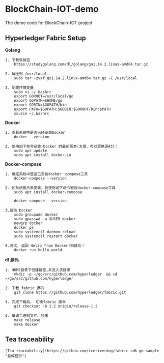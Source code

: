 # BlockChain-IOT-demo
The demo code for BlockChain-IOT project
## Hyperledger Fabric Setup
**Golang**

	1. 下载安装包
		https://studygolang.com/dl/golang/go1.14.2.linux-amd64.tar.gz

	2. 解压到 /usr/local
		sudo tar -zvxf go1.14.2.linux-amd64.tar.gz -C /usr/local

	3. 配置环境变量
		sudo vi ~/.bashrc
		export GOROOT=/usr/local/go
		export GOPATH=$HOME/go
		export GOBIN=$GOPATH/bin
		export PATH=$GOPATH:$GOBIN:$GOROOT/bin:$PATH
		source ~/.bashrc

**Docker**

	1. 查看系统中是否已经安装Docker
		docker --version

	2. 使用如下命令安装 Docker 的最新版本(太慢，可以更换源#3)：
		sudo apt update
		sudo apt install docker.io

**Docker-compose**

	1. 确定系统中是否已安装docker－compose工具
		docker-compose --version

	2. 如系统提示未安装，则使用如下命令安装docker-compose工具
		sudo apt install docker-compose

		docker-compose --version
		
	3.启动 Docker
		sudo groupadd docker
		sudo gpasswd -a $USER docker
		newgrp docker
		docker ps
		sudo systemctl daemon-reload
		sudo systemctl restart docker
		
	4.测试, 返回 Hello from Docker!则成功！
		docker run hello-world

**dl 源码**

	1. HOME目录下创建路径,并进入该目录
		mkdir -p ~/go/src/github.com/hyperledger  && cd ~/go/src/github.com/hyperledger
		
	2. 下载 fabric 源码
		git clone https://github.com/hyperledger/fabric.git 

	3. 完成下载后， 切换fabric 版本
		git checkout -b 1.2 origin/release-1.2

	4. 编译二进制文件、镜像
		make release
		make docker

## Tea traceability

	[Tea traceability](https://github.com/iceriverdog/fabric-sdk-go-sample "悬停显示")


